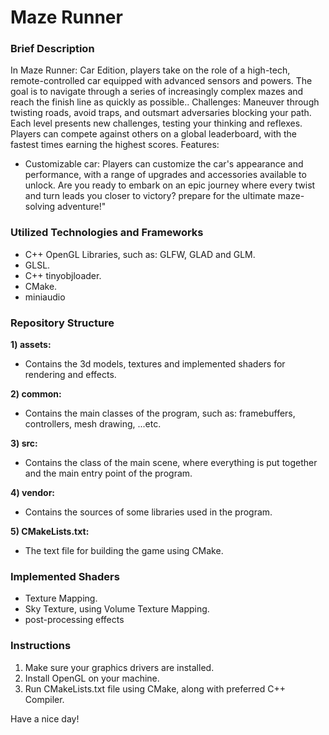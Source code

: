 # Maze Runner

### Brief Description 

In Maze Runner: Car Edition, players take on the role of a high-tech, remote-controlled car
equipped with advanced sensors and powers. The goal is to navigate through a series of
increasingly complex mazes and reach the finish line as quickly as possible..
Challenges: Maneuver through twisting roads, avoid traps, and outsmart adversaries blocking
your path. Each level presents new challenges, testing your thinking and reflexes.
Players can compete against others on a global leaderboard, with the fastest times earning
the highest scores.
Features:
- Customizable car: Players can customize the car's appearance and performance, with a
range of upgrades and accessories available to unlock.
Are you ready to embark on an epic journey where every twist and turn leads you closer to
victory? prepare for the ultimate maze-solving adventure!"
### Utilized Technologies and Frameworks

- C++ OpenGL Libraries, such as: GLFW, GLAD and GLM.
- GLSL.
- C++ tinyobjloader.
- CMake.
- miniaudio

### Repository Structure

**1) assets:**
- Contains the 3d models, textures and implemented shaders for rendering and effects.

**2) common:**
- Contains the main classes of the program, such as: framebuffers, controllers, mesh drawing, ...etc.

**3) src:**
- Contains the class of the main scene, where everything is put together and the main entry point of the program.

**4) vendor:**
- Contains the sources of some libraries used in the program.

**5) CMakeLists.txt:**
- The text file for building the game using CMake.

### Implemented Shaders

- Texture Mapping.
- Sky Texture, using Volume Texture Mapping.
- post-processing effects

### Instructions

1) Make sure your graphics drivers are installed.
2) Install OpenGL on your machine.
3) Run CMakeLists.txt file using CMake, along with preferred C++ Compiler.

Have a nice day!
